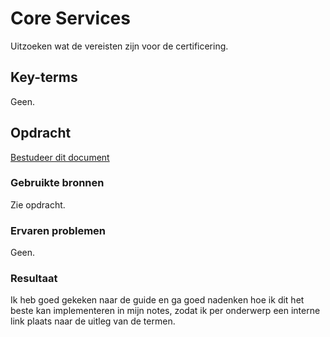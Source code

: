 # Core Services
Uitzoeken wat de vereisten zijn voor de certificering.

## Key-terms
Geen.

## Opdracht
[Bestudeer dit document](https://d1.awsstatic.com/training-and-certification/docs-cloud-practitioner/AWS-Certified-Cloud-Practitioner_Exam-Guide.pdf)

### Gebruikte bronnen
Zie opdracht.

### Ervaren problemen
Geen.

### Resultaat
Ik heb goed gekeken naar de guide en ga goed nadenken hoe ik dit het beste kan implementeren in mijn notes, zodat ik per onderwerp een interne link plaats naar de uitleg van de termen.
